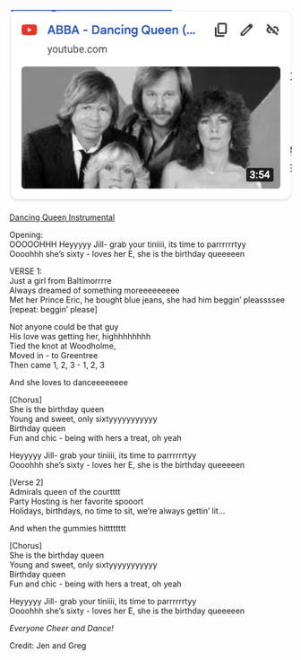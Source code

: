 ![Picture of ABBA](images/dancing-queen.png)

[Dancing Queen Instrumental](https://www.youtube.com/watch?v=nSsRbv7ockI)

Opening:  
OOOOOHHH Heyyyyy Jill- grab your tiniiii, its time to parrrrrrtyy  
Oooohhh she’s sixty \- loves her E, she is the birthday queeeeen

VERSE 1:  
Just a girl from Baltimorrrre   
Always dreamed of something moreeeeeeeee  
Met her Prince Eric, he bought blue jeans, she had him beggin’ pleassssee \[repeat: beggin’ please\]

Not anyone could be that guy   
His love was getting her, highhhhhhhh  
Tied the knot at Woodholme,   
Moved in \- to Greentree   
Then came 1, 2, 3 \- 1, 2, 3

And she loves to danceeeeeeee

\[Chorus\]   
She is the birthday queen   
Young and sweet, only sixtyyyyyyyyyyy  
Birthday queen   
Fun and chic \- being with hers a treat, oh yeah 

Heyyyyy Jill- grab your tiniiii, its time to parrrrrrtyy  
Oooohhh she’s sixty \- loves her E, she is the birthday queeeeen

\[Verse 2\]   
Admirals queen of the courtttt  
Party Hosting is her favorite spooort  
Holidays, birthdays, no time to sit, we’re always gettin’ lit…

And when the gummies hitttttttt

\[Chorus\]   
She is the birthday queen   
Young and sweet, only sixtyyyyyyyyyyy  
Birthday queen   
Fun and chic \- being with hers a treat, oh yeah 

Heyyyyy Jill- grab your tiniiii, its time to parrrrrrtyy  
Oooohhh she’s sixty \- loves her E, she is the birthday queeeeen

*Everyone Cheer and Dance\!*   

Credit: Jen and Greg
